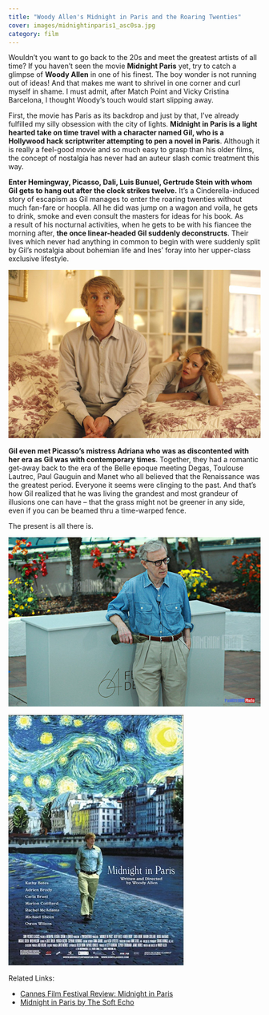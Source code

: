 ```yaml
---
title: "Woody Allen's Midnight in Paris and the Roaring Twenties"
cover: images/midnightinparis1_asc0sa.jpg
category: film
---
```


Wouldn’t you want to go back to the 20s and meet the greatest artists of all time? If you haven’t seen the movie **Midnight Paris** yet, try to catch a glimpse of **Woody Allen** in one of his finest. The boy wonder is not running out of ideas! And that makes me want to shrivel in one corner and curl myself in shame. I must admit, after Match Point and Vicky Cristina Barcelona, I thought Woody’s touch would start slipping away.

First, the movie has Paris as its backdrop and just by that, I’ve already fulfilled my silly obsession with the city of lights. **Midnight in Paris is a light hearted take on time travel with a character named Gil, who is a Hollywood hack scriptwriter attempting to pen a novel in Paris**. Although it is really a feel-good movie and so much easy to grasp than his older films, the concept of nostalgia has never had an auteur slash comic treatment this way.

**Enter Hemingway, Picasso, Dali, Luis Bunuel, Gertrude Stein with whom Gil gets to hang out after the clock strikes twelve.** It’s a Cinderella-induced story of escapism as Gil manages to enter the roaring twenties without much fan-fare or hoopla. All he did was jump on a wagon and voila, he gets to drink, smoke and even consult the masters for ideas for his book. As a result of his nocturnal activities, when he gets to be with his fiancee the morning after, **the once linear-headed Gil suddenly deconstructs**. Their lives which never had anything in common to begin with were suddenly split by Gil’s nostalgia about bohemian life and Ines’ foray into her upper-class exclusive lifestyle.

![](./images/midnightinparis1_asc0sa.jpg "Photo by Worthing Theatres. Copyright of Sony Pictures")

**Gil even met Picasso’s mistress Adriana who was as discontented with her era as Gil was with contemporary times**. Together, they had a romantic get-away back to the era of the Belle epoque meeting Degas, Toulouse Lautrec, Paul Gauguin and Manet who all believed that the Renaissance was the greatest period. Everyone it seems were clinging to the past. And that’s how Gil realized that he was living the grandest and most grandeur of illusions one can have – that the grass might not be greener in any side, even if you can be beamed thru a time-warped fence.

The present is all there is.

![](./images/woody-allen_mdjzte.jpg "Woody Allen. Photo by Panarmenian")

![](./images/midnightinparis_poster_vdrty6.jpg "Poster by Movies in LA. Copyright of Sony Pictures")

Related Links:

- [Cannes Film Festival Review: Midnight in Paris](http://www.guardian.co.uk/film/2011/may/11/cannes-film-festival-woody-allen-review)
- [Midnight in Paris by The Soft Echo](http://www.sofiaecho.com/2011/11/04/1195840_midnight-in-paris)
